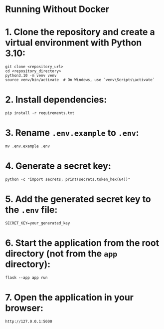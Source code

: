 # Running Without Docker

# 1. Clone the repository and create a virtual environment with Python 3.10:
```
git clone <repository_url>
cd <repository_directory>
python3.10 -m venv venv
source venv/bin/activate  # On Windows, use `venv\Scripts\activate`
```
# 2. Install dependencies:
```
pip install -r requirements.txt
```
# 3. Rename `.env.example` to `.env`:
```
mv .env.example .env
```
# 4. Generate a secret key:
```
python -c "import secrets; print(secrets.token_hex(64))"
```
# 5. Add the generated secret key to the `.env` file:
```
SECRET_KEY=your_generated_key
```
# 6. Start the application from the root directory (not from the `app` directory):
```
flask --app app run
```
# 7. Open the application in your browser:
```
http://127.0.0.1:5000
```
